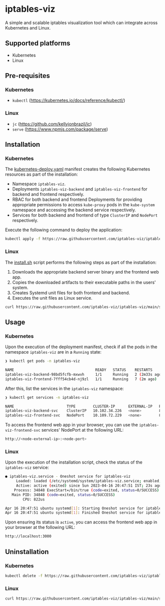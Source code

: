 # iptables-viz

A simple and scalable iptables visualization tool which can integrate across Kubernetes and Linux.

## **Supported platforms**

- Kubernetes
- Linux

## **Pre-requisites**

### Kubernetes

- `kubectl` (https://kubernetes.io/docs/reference/kubectl/)

### Linux

- `jc` (https://github.com/kellyjonbrazil/jc)
- `serve` (https://www.npmjs.com/package/serve)

## **Installation**

### Kubernetes

The [kubernetes-deploy.yaml](manifests/kubernetes-deploy.yaml) manifest creates the following Kubernetes resources as part of the installation:

- Namespace `iptables-viz`.
- Deployments `iptables-viz-backend` and `iptables-viz-frontend` for backend and frontend respectively.
- RBAC for both backend and frontend Deployments for providing appropriate permissions to access `kube-proxy` pods in the `kube-system` namespace and accessing the backend service respectively.
- Services for both backend and frontend of type `ClusterIP` and `NodePort` respectively.

Execute the following command to deploy the application:

```bash
kubectl apply -f https://raw.githubusercontent.com/iptables-viz/iptables-viz/main/manifests/kubernetes-deploy.yaml
```

### Linux

The [install.sh](scripts/install.sh) script performs the following steps as part of the installation:

1. Downloads the appropriate backend server binary and the frontend web app.
2. Copies the downloaded artifacts to their executable paths in the users' system.
3. Creates Systemd unit files for both frontend and backend.
4. Executes the unit files as Linux service.

```bash
curl https://raw.githubusercontent.com/iptables-viz/iptables-viz/main/scripts/install.sh | sudo bash
```

## **Usage**

### Kubernetes

Upon the execution of the deployment manifest, check if all the pods in the namespace `iptables-viz` are in a `Running` state:

```bash
❯ kubectl get pods -n iptables-viz

NAME                                     READY   STATUS    RESTARTS        AGE
iptables-viz-backend-98bd5fcfb-mxwvh     1/1     Running   2 (2m33s ago)   22h
iptables-viz-frontend-7fff54cb4d-nj9zl   1/1     Running   7 (2m ago)      22h
```

After this, list the services in the `iptables-viz` namespace:

```bash
❯ kubectl get services -n iptables-viz

NAME                        TYPE        CLUSTER-IP      EXTERNAL-IP   PORT(S)        AGE
iptables-viz-backend-svc    ClusterIP   10.102.34.226   <none>        8080/TCP       22h
iptables-viz-frontend-svc   NodePort    10.109.72.229   <none>        80:30025/TCP   22h
```

To access the frontend web app in your browser, you can use the `iptables-viz-frontend-svc` services' NodePort at the following URL:

```bash
http://<node-external-ip>:<node-port>
```

### Linux

Upon the execution of the installation script, check the status of the `iptables-viz` service:

```bash
● iptables-viz.service - Oneshot service for iptables-viz
     Loaded: loaded (/etc/systemd/system/iptables-viz.service; enabled; vendor preset: enabled)
     Active: active (exited) since Sun 2023-04-16 20:47:51 IST; 23s ago
    Process: 34848 ExecStart=/bin/true (code=exited, status=0/SUCCESS)
   Main PID: 34848 (code=exited, status=0/SUCCESS)
        CPU: 822us

Apr 16 20:47:51 ubuntu systemd[1]: Starting Oneshot service for iptables-viz...
Apr 16 20:47:51 ubuntu systemd[1]: Finished Oneshot service for iptables-viz.
```

Upon ensuring its status is `active`, you can access the frontend web app in your browser at the following URL:

```bash
http://localhost:3000
```

## **Uninstallation**

### Kubernetes

```bash
kubectl delete -f https://raw.githubusercontent.com/iptables-viz/iptables-viz/main/manifests/kubernetes-deploy.yaml
```

### Linux

```bash
curl https://raw.githubusercontent.com/iptables-viz/iptables-viz/main/scripts/uninstall.sh | sudo bash
```
